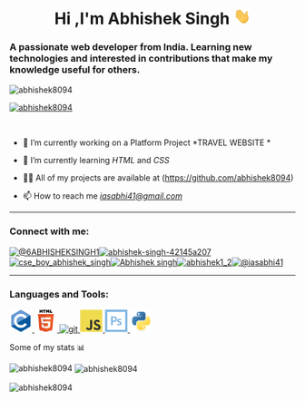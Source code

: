<h1 align="center">Hi ,I'm Abhishek Singh <img  src="https://raw.githubusercontent.com/ABSphreak/ABSphreak/master/gifs/Hi.gif" width="30px"></h1>
<h3 align="left">A passionate  web developer from India. Learning new technologies and interested in contributions that make my knowledge useful for others.</h3>

<!-- <p align="right"> <img src="https://komarev.com/ghpvc/?username=abhishek8094&label=Profile%20views&color=0e75b6&style=flat" alt="Abhishek Singh" /> </p>

<p align="center"> <a href="https://github.com/ryo-ma/github-profile-trophy"><img src="https://github-profile-trophy.vercel.app/?username=abhishek8094" alt="Abhishek singh" /></a> </p>
 -->
 <p align="left"> <img src="https://komarev.com/ghpvc/?username=abhishek8094&label=Profile%20views&color=0e75b6&style=flat" alt="abhishek8094" /> </p>

<p align="left"> <a href="https://github.com/ryo-ma/github-profile-trophy"><img src="https://github-profile-trophy.vercel.app/?username=abhishek8094" alt="abhishek8094" /></a> </p>

<p align="left"> <a href="https://twitter.com/" target="blank"><img src="https://img.shields.io/twitter/follow/?logo=twitter&style=for-the-badge" alt="" /></a> </p>

- 🔭 I’m currently working on a Platform Project *TRAVEL WEBSITE *

- 🌱 I’m currently learning *HTML* and *CSS*

- 👨‍💻 All of my projects are available at (https://github.com/abhishek8094)

- 📫 How to reach me *iasabhi41@gmail.com*
<hr>

<h3 align="left"> Connect with me:</h3>
<p align="left">
<a href="https://twitter.com/6ABHISHEKSINGH1" target="_blank"><img align="center" src="https://raw.githubusercontent.com/rahuldkjain/github-profile-readme-generator/master/src/images/icons/Social/twitter.svg" alt="@6ABHISHEKSINGH1" height="30" width="40" /></a><a href="https://www.linkedin.com/in/abhishek-singh-42145a207/" target="_blank"><img align="center" src="https://raw.githubusercontent.com/rahuldkjain/github-profile-readme-generator/master/src/images/icons/Social/linked-in-alt.svg" alt="abhishek-singh-42145a207" height="30" width="40" /></a><a href="https://www.instagram.com/cse_boy_abhishek_singh/?hl=en" target="_blank"><img align="center" src="https://raw.githubusercontent.com/rahuldkjain/github-profile-readme-generator/master/src/images/icons/Social/instagram.svg" alt="cse_boy_abhishek_singh" height="30" width="40" /></a><a href="https://www.youtube.com/channel/UCoyt9QfKf9DdErN04B5J0_g" target="_blank"><img align="center" src="https://raw.githubusercontent.com/rahuldkjain/github-profile-readme-generator/master/src/images/icons/Social/youtube.svg" alt="Abhishek singh" height="30" width="40" /></a><a href="https://www.codechef.com/users/abhishek1_2" target="_blank"><img align="center" src="https://cdn.jsdelivr.net/npm/simple-icons@3.1.0/icons/codechef.svg" alt="abhishek1_2" height="30" width="40" /></a><a href="https://www.hackerrank.com/iasabhi41" target="_blank"><img align="center" src="https://raw.githubusercontent.com/rahuldkjain/github-profile-readme-generator/master/src/images/icons/Social/hackerrank.svg" alt="@iasabhi41" height="30" width="40" /></a>
</p> 
<hr>
<h3 align="left">Languages and Tools:</h3>
<a href="https://www.cprogramming.com/" target="_blank" rel="noreferrer"> <img src="https://raw.githubusercontent.com/devicons/devicon/master/icons/c/c-original.svg" alt="c" width="40" height="40"/> </a><a href="https://www.w3.org/html/" target="_blank" rel="noreferrer"> <img src="https://raw.githubusercontent.com/devicons/devicon/master/icons/html5/html5-original-wordmark.svg" alt="html5" width="40" height="40"/> </a> <a href="https://git-scm.com/" target="_blank" rel="noreferrer"> <img src="https://www.vectorlogo.zone/logos/git-scm/git-scm-icon.svg" alt="git" width="40" height="40"/> </a> <a href="https://developer.mozilla.org/en-US/docs/Web/JavaScript" target="_blank" rel="noreferrer"> <img src="https://raw.githubusercontent.com/devicons/devicon/master/icons/javascript/javascript-original.svg" alt="javascript" width="40" height="40"/> </a> <a href="https://www.photoshop.com/en" target="_blank" rel="noreferrer"> <img src="https://raw.githubusercontent.com/devicons/devicon/master/icons/photoshop/photoshop-line.svg" alt="photoshop" width="40" height="40"/> </a> <a href="https://www.python.org" target="_blank" rel="noreferrer"> <img src="https://raw.githubusercontent.com/devicons/devicon/master/icons/python/python-original.svg" alt="python" width="40" height="40"/> </a>  
</p>

Some of my stats 📊

 <p><img align="left" src="https://github-readme-stats.vercel.app/api/top-langs/?username=anuraghazra&langs_count=8$theme=midnight-purple" alt="abhishek8094" /></p>

<p>&nbsp;<img align="center" src="https://github-readme-stats.vercel.app/api?username=abhishek8094&show_icons=true&theme=midnight-purple" alt="abhishek8094" /></p>

<p><img align="center" src="https://github-readme-streak-stats.herokuapp.com/?user=abhishek8094&" alt="abhishek8094" /></p>


<p> <img scr="https://github-readme-stats.vercel.app/api/pin/?username=anuraghazra&repo=https://github.com/sunny81201/myportfolio"> <?p>
